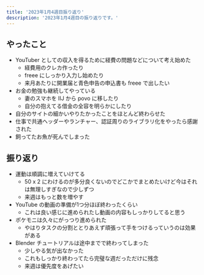 ```yaml
---
title: '2023年1月4週目振り返り'
description: '2023年1月4週目の振り返りです。'
---
```


## やったこと

- YouTuber としての収入を得るために経費の問題などについて考え始めた
  - 経費用のクレカ作ったり
  - freee にしっかり入力し始めたり
  - 来月あたりに開業届と青色申告の申込書も freee で出したい
- お金の勉強も継続してやっている
  - 妻のスマホを IIJ から povo に移したり
  - 自分の抱えてる借金の全容を明らかにしたり
- 自分のサイトの細かいやりたかったことをほとんど終わらせた
- 仕事で共通ヘッダーやランチャー、認証周りのライブラリ化をやったら感謝された
- 飼ってたお魚が死んでしまった

## 振り返り

- 運動は順調に増えていけてる
  - 50 x 2 にわけるのが多分良くないのでどこかでまとめたいけど今はそれは無理しすぎなので少しずつ
  - 来週はもっと数を増やす
- YouTube の動画の準備が1つ分ほぼ終わったくらい
  - これは良い感じに進められたし動画の内容もしっかりしてると思う
- ポケモニは久々にがっつり進められた
  - やはりタスクの分割ととりあえず頑張って手をつけるっていうのは効果がある
- Blender チュートリアルは途中までで終わってしまった
  - 少しやる気が出なかった
  - これもしっかり終わってたら完璧な週だっただけに残念
  - 来週は優先度をあげたい
